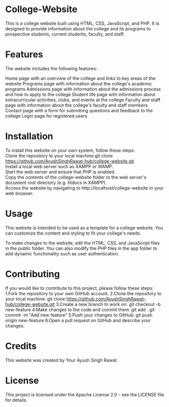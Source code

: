 # College-Website
This is a college website built using HTML, CSS, JavaScript, and PHP. It is designed to provide information about the college and its programs to prospective students, current students, faculty, and staff.
# Features
The website includes the following features:

Home page with an overview of the college and links to key areas of the website
Programs page with information about the college's academic programs
Admissions page with information about the admissions process and how to apply to the college
Student life page with information about extracurricular activities, clubs, and events at the college
Faculty and staff page with information about the college's faculty and staff members
Contact page with a form for submitting questions and feedback to the college
Login page for registered users
# Installation
To install this website on your own system, follow these steps:<br>
Clone the repository to your local machine:git clone https://github.com/AyushSinghRawat-hub/college-website.git<br>
Install a local web server such as XAMPP or WAMP.<br>
Start the web server and ensure that PHP is enabled.<br>
Copy the contents of the college-website folder to the web server's document root directory (e.g. htdocs in XAMPP).<br>
Access the website by navigating to http://localhost/college-website in your web browser.
# Usage
This website is intended to be used as a template for a college website. You can customize the content and styling to fit your college's needs.

To make changes to the website, edit the HTML, CSS, and JavaScript files in the public folder. You can also modify the PHP files in the app folder to add dynamic functionality such as user authentication.

# Contributing
If you would like to contribute to this project, please follow these steps:
1.Fork the repository to your own GitHub account.
2.Clone the repository to your local machine:
git clone https://github.com/AyushSinghRawat-hub/college-website.git
3.Create a new branch to work on:
git checkout -b new-feature
4.Make changes to the code and commit them:
git add .
git commit -m "Add new feature"
5.Push your changes to GitHub:
git push origin new-feature
6.Open a pull request on GitHub and describe your changes.
# Credits
This website was created by Your Ayush Singh Rawat.
# License
This project is licensed under the Apache License 2.0 - see the LICENSE file for details.


